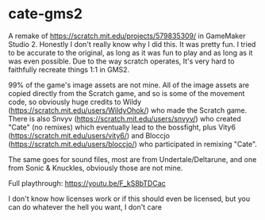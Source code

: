# cate-gms2
A remake of https://scratch.mit.edu/projects/579835309/ in GameMaker Studio 2.
Honestly I don't really know why I did this. It was pretty fun.
I tried to be accurate to the original, as long as it was fun to play and as long as it was even possible.
Due to the way scratch operates, It's very hard to faithfully recreate things 1:1 in GMS2.


99% of the game's image assets are not mine. 
All of the image assets are copied directly from the Scratch game, and so is some of the movement code, so obviously huge credits to 
Wildy (https://scratch.mit.edu/users/WildyOhok/) who made the Scratch game.
There is also Snvyv (https://scratch.mit.edu/users/snvyv/) who created "Cate" (no remixes) which eventually lead to the bossfight, 
plus Vity6 (https://scratch.mit.edu/users/vity6/) and Bloccjo (https://scratch.mit.edu/users/bloccjo/) who participated in remixing "Cate".

The same goes for sound files, most are from Undertale/Deltarune, and one from Sonic & Knuckles, obviously those are not mine.


Full playthrough:
https://youtu.be/F_kS8bTDCac



I don't know how licenses work or if this should even be licensed, but you can do whatever the hell you want, I don't care

